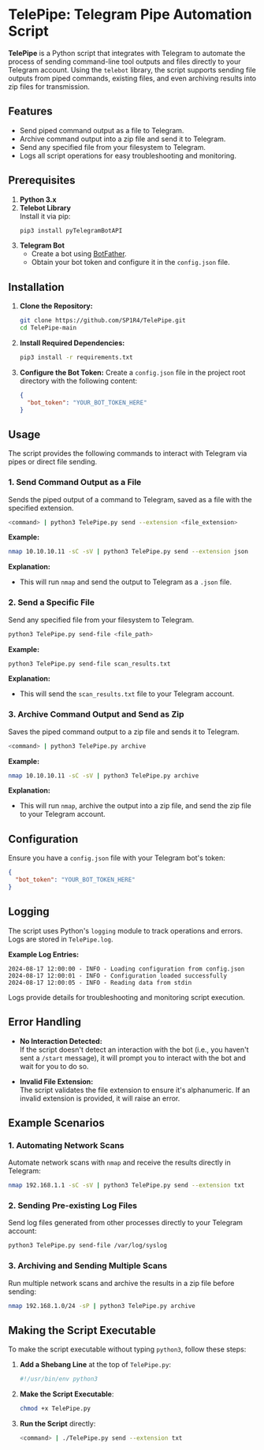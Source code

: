 # TelePipe: Telegram Pipe Automation Script

**TelePipe** is a Python script that integrates with Telegram to automate the process of sending command-line tool outputs and files directly to your Telegram account. Using the `telebot` library, the script supports sending file outputs from piped commands, existing files, and even archiving results into zip files for transmission.

## Features

- Send piped command output as a file to Telegram.
- Archive command output into a zip file and send it to Telegram.
- Send any specified file from your filesystem to Telegram.
- Logs all script operations for easy troubleshooting and monitoring.

## Prerequisites

1. **Python 3.x**
2. **Telebot Library**  
   Install it via pip:
   ```bash
   pip3 install pyTelegramBotAPI
   ```
3. **Telegram Bot**
   - Create a bot using [BotFather](https://core.telegram.org/bots#botfather).
   - Obtain your bot token and configure it in the `config.json` file.

## Installation

1. **Clone the Repository:**
   ```bash
   git clone https://github.com/SP1R4/TelePipe.git
   cd TelePipe-main
   ```

2. **Install Required Dependencies:**
   ```bash
   pip3 install -r requirements.txt
   ```

3. **Configure the Bot Token:**
   Create a `config.json` file in the project root directory with the following content:
   ```json
   {
     "bot_token": "YOUR_BOT_TOKEN_HERE"
   }
   ```

## Usage

The script provides the following commands to interact with Telegram via pipes or direct file sending.

### 1. Send Command Output as a File

Sends the piped output of a command to Telegram, saved as a file with the specified extension.

```bash
<command> | python3 TelePipe.py send --extension <file_extension>
```

**Example:**
```bash
nmap 10.10.10.11 -sC -sV | python3 TelePipe.py send --extension json
```

**Explanation:**
- This will run `nmap` and send the output to Telegram as a `.json` file.

### 2. Send a Specific File

Send any specified file from your filesystem to Telegram.

```bash
python3 TelePipe.py send-file <file_path>
```

**Example:**
```bash
python3 TelePipe.py send-file scan_results.txt
```

**Explanation:**
- This will send the `scan_results.txt` file to your Telegram account.

### 3. Archive Command Output and Send as Zip

Saves the piped command output to a zip file and sends it to Telegram.

```bash
<command> | python3 TelePipe.py archive
```

**Example:**
```bash
nmap 10.10.10.11 -sC -sV | python3 TelePipe.py archive
```

**Explanation:**
- This will run `nmap`, archive the output into a zip file, and send the zip file to your Telegram account.

## Configuration

Ensure you have a `config.json` file with your Telegram bot's token:

```json
{
  "bot_token": "YOUR_BOT_TOKEN_HERE"
}
```

## Logging

The script uses Python's `logging` module to track operations and errors. Logs are stored in `TelePipe.log`.

**Example Log Entries:**
```
2024-08-17 12:00:00 - INFO - Loading configuration from config.json
2024-08-17 12:00:01 - INFO - Configuration loaded successfully
2024-08-17 12:00:05 - INFO - Reading data from stdin
```

Logs provide details for troubleshooting and monitoring script execution.

## Error Handling

- **No Interaction Detected:**  
  If the script doesn't detect an interaction with the bot (i.e., you haven't sent a `/start` message), it will prompt you to interact with the bot and wait for you to do so.

- **Invalid File Extension:**  
  The script validates the file extension to ensure it's alphanumeric. If an invalid extension is provided, it will raise an error.

## Example Scenarios

### 1. Automating Network Scans

Automate network scans with `nmap` and receive the results directly in Telegram:

```bash
nmap 192.168.1.1 -sC -sV | python3 TelePipe.py send --extension txt
```

### 2. Sending Pre-existing Log Files

Send log files generated from other processes directly to your Telegram account:

```bash
python3 TelePipe.py send-file /var/log/syslog
```

### 3. Archiving and Sending Multiple Scans

Run multiple network scans and archive the results in a zip file before sending:

```bash
nmap 192.168.1.0/24 -sP | python3 TelePipe.py archive
```

## Making the Script Executable

To make the script executable without typing `python3`, follow these steps:

1. **Add a Shebang Line** at the top of `TelePipe.py`:
   ```python
   #!/usr/bin/env python3
   ```

2. **Make the Script Executable**:
   ```bash
   chmod +x TelePipe.py
   ```

3. **Run the Script** directly:
   ```bash
   <command> | ./TelePipe.py send --extension txt
   ```


